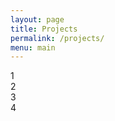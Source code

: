 ```yaml
---
layout: page
title: Projects
permalink: /projects/
menu: main
---
```


<link rel="stylesheet" href="https://maxcdn.bootstrapcdn.com/bootstrap/4.0.0-alpha.6/css/bootstrap.min.css" integrity="sha384-rwoIResjU2yc3z8GV/NPeZWAv56rSmLldC3R/AZzGRnGxQQKnKkoFVhFQhNUwEyJ" crossorigin="anonymous">
<script src="https://maxcdn.bootstrapcdn.com/bootstrap/4.0.0-alpha.6/js/bootstrap.min.js" integrity="sha384-vBWWzlZJ8ea9aCX4pEW3rVHjgjt7zpkNpZk+02D9phzyeVkE+jo0ieGizqPLForn" crossorigin="anonymous"></script>

<table>
<div class="row">
  <div class="col-sm-6">
  	1
  	<!-- <b>Neuroscience</b>
	<a href="https://usc-bbdl.github.io/Papers/2017WaldenFrontiers.pdf">Link</a>
	Reverse engineer brain control of the hand.
	Related Publications:
	<a href="https://usc-bbdl.github.io/Papers/2017WaldenFrontiers.pdf">Unilateral Eccentric Contraction of the Plantarflexors Leads to Bilateral Alterations in Leg Dexterity.</a>  -->
  </div>  

  <div class="col-sm-6">
  	2
  	<!-- <b>Neuroscience</b>
	<a href="https://usc-bbdl.github.io/Papers/2017WaldenFrontiers.pdf">Link</a>
	Reverse engineer brain control of the hand.
	Related Publications:
	<a href="https://usc-bbdl.github.io/Papers/2017WaldenFrontiers.pdf">Unilateral Eccentric Contraction of the Plantarflexors Leads to Bilateral Alterations in Leg Dexterity.</a>  -->
  </div>
</div>

<div class="row">
  <div class="col-sm-6">
  	3
  	<!-- <b>Neuroscience</b>
	<a href="https://usc-bbdl.github.io/Papers/2017WaldenFrontiers.pdf">Link</a>
	Reverse engineer brain control of the hand.
	Related Publications:
	<a href="https://usc-bbdl.github.io/Papers/2017WaldenFrontiers.pdf">Unilateral Eccentric Contraction of the Plantarflexors Leads to Bilateral Alterations in Leg Dexterity.</a>  -->
  </div>  

  <div class="col-sm-6">
  	4
  	<!-- <b>Neuroscience</b>
	<a href="https://usc-bbdl.github.io/Papers/2017WaldenFrontiers.pdf">Link</a>
	Reverse engineer brain control of the hand.
	Related Publications:
	<a href="https://usc-bbdl.github.io/Papers/2017WaldenFrontiers.pdf">Unilateral Eccentric Contraction of the Plantarflexors Leads to Bilateral Alterations in Leg Dexterity.</a>  -->
  </div>
</div>
</table>
